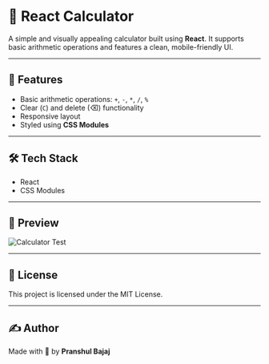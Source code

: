 # 📱 React Calculator

A simple and visually appealing calculator built using **React**. It supports basic arithmetic operations and features a clean, mobile-friendly UI.

---

## 🚀 Features

- Basic arithmetic operations: `+`, `-`, `*`, `/`, `%`
- Clear (`C`) and delete (⌫) functionality
- Responsive layout
- Styled using **CSS Modules**

---

## 🛠 Tech Stack

- React
- CSS Modules

---

## 📸 Preview

![Calculator Test](
https://pranshulbajaj.github.io/My-Calculator/)

---

## 🧾 License

This project is licensed under the MIT License.

---

## ✍️ Author

Made with 💚 by **Pranshul Bajaj**
